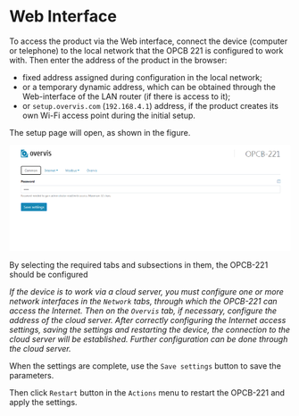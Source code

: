 # Web Interface

To access the product via the Web interface, connect the device (computer or telephone) to the
local network that the OPCB 221 is configured to work with. Then enter the address of the product
in the browser:

- fixed address assigned during configuration in the local network;
- or a temporary dynamic address, which can be obtained through the Web-interface of the LAN router
  (if there is access to it);
- or `setup.overvis.com` (`192.168.4.1`) address, if the product creates its own Wi-Fi access point
  during the initial setup.

The setup page will open, as shown in the figure.

![ OPCB-221 setup page, general settings](./images/ui-main-screen.png)

By selecting the required tabs and subsections in them, the OPCB-221 should be configured

_If the device is to work via a cloud server, you must configure one or more network interfaces in
the `Network` tabs, through which the OPCB-221 can access the Internet. Then on the `Overvis` tab,
if necessary, configure the address of the cloud server. After correctly configuring the Internet
access settings, saving the settings and restarting the device, the connection to the cloud server
will be established. Further configuration can be done through the cloud server._

When the settings are complete, use the `Save settings` button to save the parameters.

Then click `Restart` button in the `Actions` menu to restart the OPCB-221 and apply the settings.

